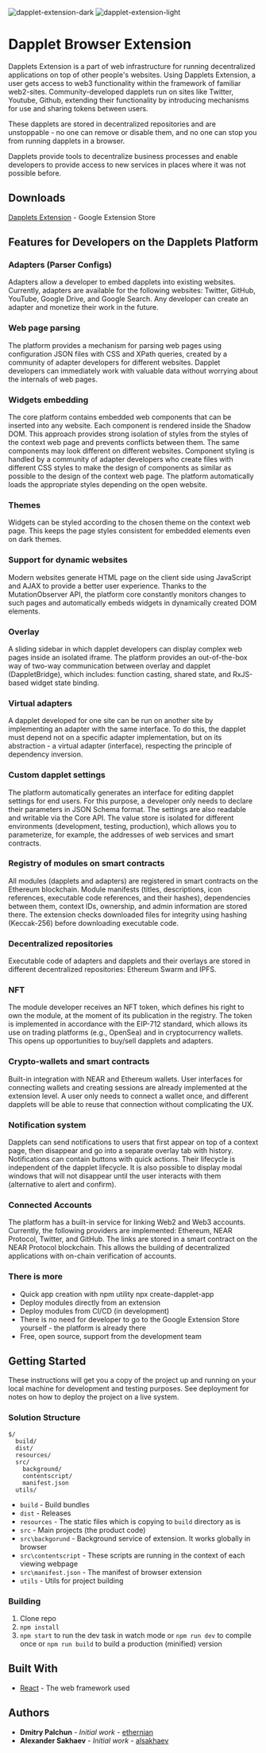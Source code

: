 ![dapplet-extension-dark](./docs/readme-banner-dark.png#gh-dark-mode-only)
![dapplet-extension-light](./docs/readme-banner-light.png#gh-light-mode-only)

# Dapplet Browser Extension

Dapplets Extension is a part of web infrastructure for running decentralized applications on top of other people's websites. Using Dapplets Extension, a user gets access to web3 functionality within the framework of familiar web2-sites. Community-developed dapplets run on sites like Twitter, Youtube, Github, extending their functionality by introducing mechanisms for use and sharing tokens between users.

These dapplets are stored in decentralized repositories and are unstoppable - no one can remove or disable them, and no one can stop you from running dapplets in a browser.

Dapplets provide tools to decentralize business processes and enable developers to provide access to new services in places where it was not possible before.

## Downloads

[Dapplets Extension](https://chrome.google.com/webstore/detail/dapplets/pjjnaojpjhgbhpfffnjleidmdbajagdj) - Google Extension Store

## Features for Developers on the Dapplets Platform

### Adapters (Parser Configs)

Adapters allow a developer to embed dapplets into existing websites. Currently, adapters are available for the following websites: Twitter, GitHub, YouTube, Google Drive, and Google Search. Any developer can create an adapter and monetize their work in the future.

### Web page parsing

The platform provides a mechanism for parsing web pages using configuration JSON files with CSS and XPath queries, created by a community of adapter developers for different websites. Dapplet developers can immediately work with valuable data without worrying about the internals of web pages.

### Widgets embedding

The core platform contains embedded web components that can be inserted into any website. Each component is rendered inside the Shadow DOM. This approach provides strong isolation of styles from the styles of the context web page and prevents conflicts between them. The same components may look different on different websites. Component styling is handled by a community of adapter developers who create files with different CSS styles to make the design of components as similar as possible to the design of the context web page. The platform automatically loads the appropriate styles depending on the open website.

### Themes

Widgets can be styled according to the chosen theme on the context web page. This keeps the page styles consistent for embedded elements even on dark themes.

### Support for dynamic websites

Modern websites generate HTML page on the client side using JavaScript and AJAX to provide a better user experience. Thanks to the MutationObserver API, the platform core constantly monitors changes to such pages and automatically embeds widgets in dynamically created DOM elements.

### Overlay

A sliding sidebar in which dapplet developers can display complex web pages inside an isolated iframe. The platform provides an out-of-the-box way of two-way communication between overlay and dapplet (DappletBridge), which includes: function casting, shared state, and RxJS-based widget state binding.

### Virtual adapters

A dapplet developed for one site can be run on another site by implementing an adapter with the same interface. To do this, the dapplet must depend not on a specific adapter implementation, but on its abstraction - a virtual adapter (interface), respecting the principle of dependency inversion.

### Custom dapplet settings

The platform automatically generates an interface for editing dapplet settings for end users. For this purpose, a developer only needs to declare their parameters in JSON Schema format. The settings are also readable and writable via the Core API. The value store is isolated for different environments (development, testing, production), which allows you to parameterize, for example, the addresses of web services and smart contracts.

### Registry of modules on smart contracts

All modules (dapplets and adapters) are registered in smart contracts on the Ethereum blockchain. Module manifests (titles, descriptions, icon references, executable code references, and their hashes), dependencies between them, context IDs, ownership, and admin information are stored there. The extension checks downloaded files for integrity using hashing (Keccak-256) before downloading executable code.

### Decentralized repositories

Executable code of adapters and dapplets and their overlays are stored in different decentralized repositories: Ethereum Swarm and IPFS.

### NFT

The module developer receives an NFT token, which defines his right to own the module, at the moment of its publication in the registry. The token is implemented in accordance with the EIP-712 standard, which allows its use on trading platforms (e.g., OpenSea) and in cryptocurrency wallets. This opens up opportunities to buy/sell dapplets and adapters.

### Crypto-wallets and smart contracts

Built-in integration with NEAR and Ethereum wallets. User interfaces for connecting wallets and creating sessions are already implemented at the extension level. A user only needs to connect a wallet once, and different dapplets will be able to reuse that connection without complicating the UX.

### Notification system

Dapplets can send notifications to users that first appear on top of a context page, then disappear and go into a separate overlay tab with history. Notifications can contain buttons with quick actions. Their lifecycle is independent of the dapplet lifecycle. It is also possible to display modal windows that will not disappear until the user interacts with them (alternative to alert and confirm).

### Connected Accounts

The platform has a built-in service for linking Web2 and Web3 accounts. Currently, the following providers are implemented: Ethereum, NEAR Protocol, Twitter, and GitHub. The links are stored in a smart contract on the NEAR Protocol blockchain. This allows the building of decentralized applications with on-chain verification of accounts.

### There is more

- Quick app creation with npm utility npx create-dapplet-app
- Deploy modules directly from an extension
- Deploy modules from CI/CD (in development)
- There is no need for developer to go to the Google Extension Store yourself - the platform is already there
- Free, open source, support from the development team

## Getting Started

These instructions will get you a copy of the project up and running on your local machine for development and testing purposes. See deployment for notes on how to deploy the project on a live system.

### Solution Structure

```
$/
  build/
  dist/
  resources/
  src/
    background/
    contentscript/
    manifest.json
  utils/
```

- `build` - Build bundles
- `dist` - Releases
- `resources` - The static files which is copying to `build` directory as is
- `src` - Main projects (the product code)
- `src\backgorund` - Background service of extension. It works globally in browser
- `src\contentscript` - These scripts are running in the context of each viewing webpage
- `src\manifest.json` - The manifest of browser extension
- `utils` - Utils for project building

### Building

1.  Clone repo
2.  `npm install`
3.  `npm start` to run the dev task in watch mode or `npm run dev` to compile once or `npm run build` to build a production (minified) version

## Built With

- [React](https://reactjs.org/) - The web framework used

## Authors

- **Dmitry Palchun** - _Initial work_ - [ethernian](https://github.com/ethernian)
- **Alexander Sakhaev** - _Initial work_ - [alsakhaev](https://github.com/alsakhaev)
